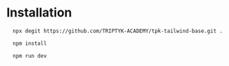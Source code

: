 # Installation

```bash
  npx degit https://github.com/TRIPTYK-ACADEMY/tpk-tailwind-base.git .
```

```bash
  npm install
```

```bash
  npm run dev
```
